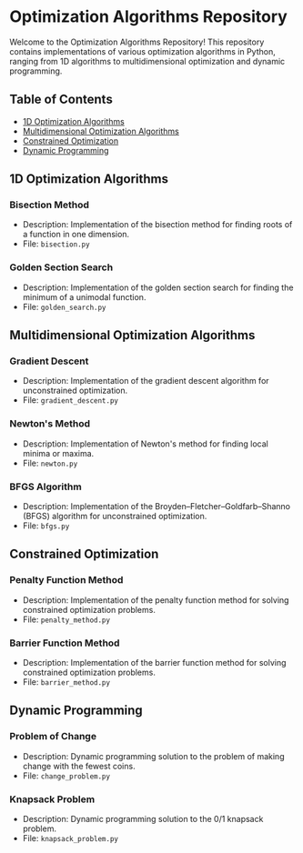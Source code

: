 # Optimization Algorithms Repository

Welcome to the Optimization Algorithms Repository! This repository contains implementations of various optimization algorithms in Python, ranging from 1D algorithms to multidimensional optimization and dynamic programming.

## Table of Contents
- [1D Optimization Algorithms](#1d-optimization-algorithms)
- [Multidimensional Optimization Algorithms](#multidimensional-optimization-algorithms)
- [Constrained Optimization](#constrained-optimization)
- [Dynamic Programming](#dynamic-programming)

## 1D Optimization Algorithms
### Bisection Method
- Description: Implementation of the bisection method for finding roots of a function in one dimension.
- File: `bisection.py`

### Golden Section Search
- Description: Implementation of the golden section search for finding the minimum of a unimodal function.
- File: `golden_search.py`

## Multidimensional Optimization Algorithms
### Gradient Descent
- Description: Implementation of the gradient descent algorithm for unconstrained optimization.
- File: `gradient_descent.py`

### Newton's Method
- Description: Implementation of Newton's method for finding local minima or maxima.
- File: `newton.py`

### BFGS Algorithm
- Description: Implementation of the Broyden–Fletcher–Goldfarb–Shanno (BFGS) algorithm for unconstrained optimization.
- File: `bfgs.py`

## Constrained Optimization
### Penalty Function Method
- Description: Implementation of the penalty function method for solving constrained optimization problems.
- File: `penalty_method.py`

### Barrier Function Method
- Description: Implementation of the barrier function method for solving constrained optimization problems.
- File: `barrier_method.py`

## Dynamic Programming
### Problem of Change
- Description: Dynamic programming solution to the problem of making change with the fewest coins.
- File: `change_problem.py`

### Knapsack Problem
- Description: Dynamic programming solution to the 0/1 knapsack problem.
- File: `knapsack_problem.py`
